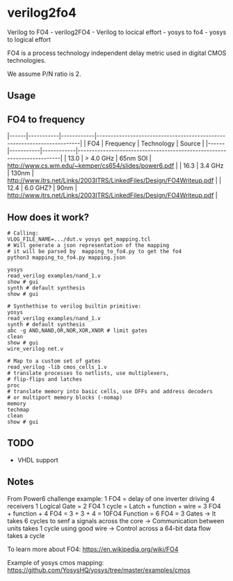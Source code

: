# verilog2fo4
Verilog to FO4 - verilog2FO4 - Verilog to locical effort - yosys to fo4 - yosys to logical effort

FO4 is a process technology independent delay metric used in digital CMOS
technologies.

We assume P/N ratio is 2.

## Usage

## FO4 to frequency

|------|-----------|------------|------------------------------------------------------------------------|
| FO4  | Frequency | Technology | Source                                                                 |
|------|-----------|------------|------------------------------------------------------------------------|
| 13.0 | > 4.0 GHz | 65nm SOI   | <http://www.cs.wm.edu/~kemper/cs654/slides/power6.pdf>                 |
| 16.3 | 3.4 GHz   | 130nm      | <http://www.itrs.net/Links/2003ITRS/LinkedFiles/Design/FO4Writeup.pdf> |
| 12.4 | 6.0 GHZ?  | 90nm       | <http://www.itrs.net/Links/2003ITRS/LinkedFiles/Design/FO4Writeup.pdf> |


## How does it work?

```
# Calling:
VLOG_FILE_NAME=.../dut.v yosys get_mapping.tcl
# Will generate a json representation of the mapping
# it will be parsed by  mapping_to_fo4.py to get the fo4
python3 mapping_to_fo4.py mapping.json
```

```
yosys
read_verilog examples/nand_1.v
show # gui
synth # default synthesis
show # gui
```

```
# Synthethise to verilog builtin primitive:
yosys
read_verilog examples/nand_1.v
synth # default synthesis
abc -g AND,NAND,OR,NOR,XOR,XNOR # limit gates
clean
show # gui
wire_verilog net.v
```

```
# Map to a custom set of gates
read_verilog -lib cmos_cells_1.v
# translate processes to netlists, use multiplexers,
# flip-flips and latches
proc
# translate memory into basic cells, use DFFs and address decoders
# or multiport memory blocks (-nomap)
memory
techmap
clean
show # gui
```

## TODO

 - VHDL support

## Notes

From Power6 challenge example:
1 FO4 = delay of one inverter driving 4 receivers
1 Logical Gate = 2 FO4
1 cycle = Latch + function + wire = 3 FO4 + function + 4 FO4 = 3 + 3 + 4 = 10FO4
Function = 6 FO4 = 3 Gates
-> It takes 6 cycles to senf a signals across the core
-> Communication between units takes 1 cycle using good wire
-> Control across a 64-bit data flow takes a cycle

To learn more about FO4: <https://en.wikipedia.org/wiki/FO4>

Example of yosys cmos mapping: <https://github.com/YosysHQ/yosys/tree/master/examples/cmos>
